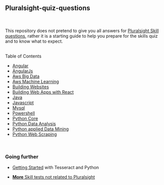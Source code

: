 ## Pluralsight-quiz-questions

<br><br>This repository does not pretend to give you all answers for [Pluralsight Skill questions](https://app.pluralsight.com), rather it is a starting guide to help you prepare for the skills quiz and to know what to expect.<br><br>

Table of Contents

- [Angular](angular.md)
- [AngularJs](angularjs.md)
- [Aws Big Data](aws_big_data.md)
- [Aws Machine Learning](aws_machine_learning.md)
- [Building Websites](building_websites.md)
- [Building Web Apps with React](building_web_apps_with_react.md)
- [Java](java.md)
- [Javascript](javascript.md)
- [Mysql](mysql.md)
- [Powershell](powershell.md)
- [Python Core](python_core.md)
- [Python Data Analysis](python_data_analysis.md)
- [Python applied Data Mining](python_applied_data_mining.md)
- [Python Web Scraping](python_web_scraping.md)

<br>

### Going further

- [Getting Started](https://github.com/tik9/tesseractToMarkdown) with Tesseract and Python

- [**More** Skill tests not related to Pluralsight](https://github.com/tik9/further-skill-tests)